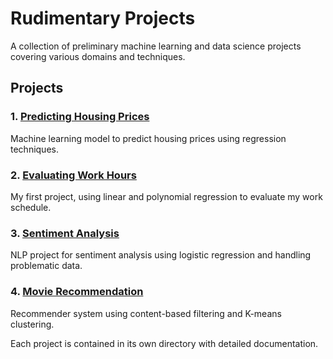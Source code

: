 # Rudimentary Projects

A collection of preliminary machine learning and data science projects covering various domains and techniques.

## Projects

### 1. [Predicting Housing Prices](./Predicting-Housing-Prices)
Machine learning model to predict housing prices using regression techniques.

### 2. [Evaluating Work Hours](./Evaluating-Work-Hours)
My first project, using linear and polynomial regression to evaluate my work schedule.

### 3. [Sentiment Analysis](./Sentiment-analysis)
NLP project for sentiment analysis using logistic regression and handling problematic data.

### 4. [Movie Recommendation](./Movie-recommendation)
Recommender system using content-based filtering and K-means clustering.

Each project is contained in its own directory with detailed documentation. 

